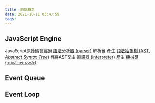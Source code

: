 ```yaml
---
title: 前端概念
date: 2021-10-11 03:43:59
tags:
---
```


## JavaScript Engine

JavaScript原始碼會經過 [語法分析器 (parser)](https://zh.wikipedia.org/wiki/%E8%AF%AD%E6%B3%95%E5%88%86%E6%9E%90) 解析後
產生 [語法抽象樹 (AST, *Abstract Syntax Tree*)](https://zh.wikipedia.org/zh-tw/%E6%8A%BD%E8%B1%A1%E8%AA%9E%E6%B3%95%E6%A8%B9)
再將AST交由 [直譯器 (interpreter)](https://zh.wikipedia.org/zh-tw/%E7%9B%B4%E8%AD%AF%E5%99%A8) 產生 [機械碼 (machine code)](https://zh.wikipedia.org/zh-tw/%E6%9C%BA%E5%99%A8%E8%AF%AD%E8%A8%80)



## Event Queue
## Event Loop
